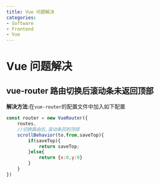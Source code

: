 ```yaml
---
title: Vue 问题解决
categories:
- Software
- Frontend
- Vue
---
```

# Vue 问题解决

## vue-router 路由切换后滚动条未返回顶部

**解决方法**:在`vue-router`的配置文件中加入如下配置

```js
const router = new VueRouter({
    routes,
    //切换路由后,滚动条回到顶部
    scrollBehavior(to,from,saveTop){
        if(saveTop){
            return saveTop;
        }else{
            return {x:0,y:0}
        }
    }
})
```
